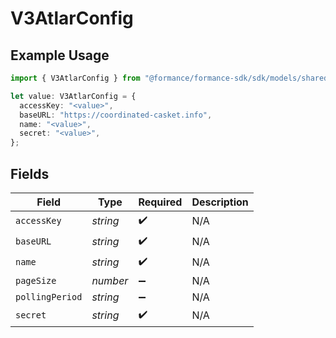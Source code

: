 # V3AtlarConfig

## Example Usage

```typescript
import { V3AtlarConfig } from "@formance/formance-sdk/sdk/models/shared";

let value: V3AtlarConfig = {
  accessKey: "<value>",
  baseURL: "https://coordinated-casket.info",
  name: "<value>",
  secret: "<value>",
};
```

## Fields

| Field              | Type               | Required           | Description        |
| ------------------ | ------------------ | ------------------ | ------------------ |
| `accessKey`        | *string*           | :heavy_check_mark: | N/A                |
| `baseURL`          | *string*           | :heavy_check_mark: | N/A                |
| `name`             | *string*           | :heavy_check_mark: | N/A                |
| `pageSize`         | *number*           | :heavy_minus_sign: | N/A                |
| `pollingPeriod`    | *string*           | :heavy_minus_sign: | N/A                |
| `secret`           | *string*           | :heavy_check_mark: | N/A                |